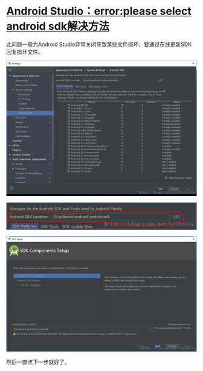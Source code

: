 # [Android Studio：error:please select android sdk解决方法](https://www.likecs.com/show-203509755.html)

此问题一般为Android Studio异常关闭导致某些文件损坏，要通过在线更新SDK回复损坏文件。

![Android Studio：error:please select android sdk解决方法](Please_selcet_android_SDK.assets/img.webp)

![Android Studio：error:please select android sdk解决方法](Please_selcet_android_SDK.assets/img-1678725969588-3.webp)

![Android Studio：error:please select android sdk解决方法](Please_selcet_android_SDK.assets/img-1678725982486-6.webp)

然后一直点下一步就好了。